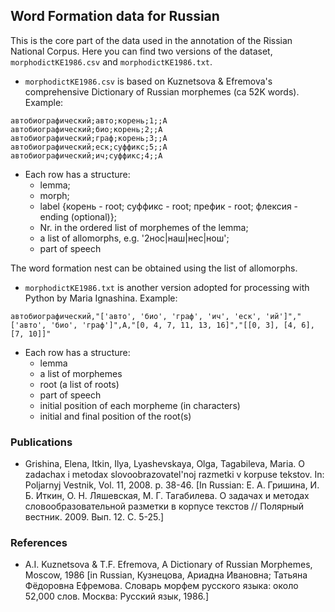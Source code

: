 ## Word Formation data for Russian

This is the core part of the data used in the annotation of the Rissian National Corpus. Here you can find two versions of the dataset, `morphodictKE1986.csv` and `morphodictKE1986.txt`.

* `morphodictKE1986.csv` is based on Kuznetsova & Efremova's comprehensive Dictionary of Russian morphemes (ca 52K words).
Example:
```
автобиографический;авто;корень;1;;A
автобиографический;био;корень;2;;A
автобиографический;граф;корень;3;;A
автобиографический;еск;суффикс;5;;A
автобиографический;ич;суффикс;4;;A
```
* Each row has a structure:
    + lemma; 
    + morph; 
    + label {корень - root; суффикс - root; префик - root; флексия - ending (optional)}; 
    + Nr. in the ordered list of morphemes of the lemma; 
    + a list of allomorphs, e.g. '2нос|наш|нес|нош';  
    + part of speech  
  
The word formation nest can be obtained using the list of allomorphs.   


* `morphodictKE1986.txt` is another version adopted for processing with Python by Maria Ignashina. 
Example: 
```
автобиографический,"['авто', 'био', 'граф', 'ич', 'еск', 'ий']","['авто', 'био', 'граф']",A,"[0, 4, 7, 11, 13, 16]","[[0, 3], [4, 6], [7, 10]]"
```
* Each row has a structure:
  * lemma  
  * a list of morphemes  
  * root (a list of roots)  
  * part of speech  
  * initial position of each morpheme (in characters)  
  * initial and final position of the root(s)  




### Publications

*  Grishina, Elena, Itkin, Ilya, Lyashevskaya, Olga, Tagabileva, Maria. O zadachax i metodax slovoobrazovatel'noj razmetki v korpuse tekstov. In: Poljarnyj Vestnik, Vol. 11, 2008. p. 38-46. 
[In Russian: Е. А. Гришина, И. Б. Иткин, О. Н. Ляшевская, М. Г. Тагабилева. О задачах и методах словообразовательной разметки в
корпусе текстов // Полярный вестник. 2009. Вып. 12. С. 5-25.]


### References

* A.I. Kuznetsova & T.F. Efremova, A Dictionary of Russian Morphemes, Moscow, 1986 [in Russian, Кузнецова, Ариадна Ивановна; Татьяна Фёдоровна Ефремова. Словарь морфем русского языка: около 52,000 слов. Москва: Русский язык, 1986.]
